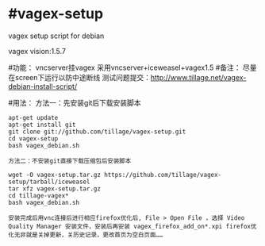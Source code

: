 #vagex-setup
===========

vagex setup script for debian

vagex vision:1.5.7

#功能：
	vncserver挂vagex
	采用vncserver+iceweasel+vagex1.5
#备注：
	尽量在screen下运行以防中途断线
	测试问题提交：http://www.tillage.net/vagex-debian-install-script/
 
#用法： 
	方法一：先安装git后下载安装脚本

	apt-get update
	apt-get install git
	git clone git://github.com/tillage/vagex-setup.git
	cd vagex-setup
	bash vagex_debian.sh
	
	方法二：不安装git直接下载压缩包后安装脚本
	
	wget -O vagex-setup.tar.gz https://github.com/tillage/vagex-setup/tarball/iceweasel
	tar xfz vagex-setup.tar.gz
	cd tillage-vagex*
	bash vagex_debian.sh
	
	安装完成后用vnc连接后进行相应firefox优化后, File > Open File ，选择 Video Quality Manager 安装文件，安装后再安装 vagex_firefox_add_on*.xpi firefox优化无非就是关掉更新，关历史记录，更改首页为空白页面……
